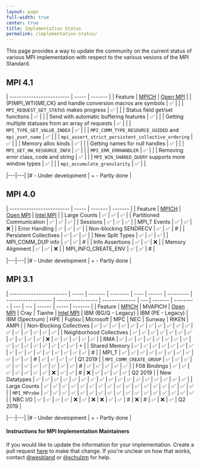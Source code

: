 ```yaml
---
layout: page
full-width: true
center: true
title: Implementation Status
permalink: /implementation-status/
---
```


This page provides a way to update the community on the current status of various MPI implementation with respect to the various vesions of the MPI Standard.

## MPI 4.1

| ------------------------- | ----- | ------- |
| Feature                   | [MPICH](https://mpich.org/) | [Open MPI](https://www.open-mpi.org/) |
| (P)MPI_WTI{ME,CK} and handle conversion macros are symbols             |   ✅   |      |
| `MPI_REQUEST_GET_STATUS` makes progress                                |   ✅   |      |
| Status field get/set functions                                         |   ✅   |      | 
| Send with automatic buffering features                                 |   ✅   |      | 
| Getting multiple statuses from an array of requests                    |   ✅   |      | 
| `MPI_TYPE_GET_VALUE_INDEX`                                             |   ✅   |      | 
| `MPI_COMM_TYPE_RESOURCE_GUIDED` and `mpi_pset_name`                    |   ✅   |      | 
| `mpi_assert_strict_persistent_collective_ordering`                     |   ✅   |      | 
| Memory alloc kinds                                                     |   ✅   |      | 
| Getting names for null handles                                         |   ✅   |      | 
| `MPI_GET_HW_RESOURCE_INFO`                                             |   ✅   |      | 
| `MPI_ERR_ERRHANDLER`                                                   |   ✅   |      | 
| Removing error class, code and string                                  |   ✅   |      | 
| `MPI_WIN_SHARED_QUERY` supports more window types                      |   ✅   |      | 
| `mpi_accumulate_granularity`                                           |   ✅   |      | 

|---|---|
|# - Under development | + - Partly done |

## MPI 4.0

| ------------------------- | ----- | ------- | ------- |
| Feature                   | [MPICH](https://mpich.org/) | [Open MPI](https://www.open-mpi.org/) |  [Intel MPI](https://www.intel.com/content/www/us/en/developer/tools/oneapi/mpi-library.html) |
| Large Counts              |  ✅   |   ✅    |    ✅    | 
| Partitioned Communication |  ✅   |   ✅    |    ✅    |
| Sessions                  |  ✅   |   ✅    |    ✅    |
| MPI_T Events              |  ✅   |   ✅    |    ❌    |
| Error Handling            |  ✅   |   ✅    |    ✅    |
| Non-blocking SENDRECV     |  ✅   |   ✅    |     #    |
| Persistent Collectives    |  ✅   |   ✅    |    ✅    |
| New Split Types           |  ✅   |   ✅    |    ✅    |
| MPI_COMM_DUP info         |  ✅   |   ✅    |     #    |
| Info Assertions           |  ✅   |   ✅    |    ❌    |
| Memory Alignment          |  ✅   |   ✅    |    ❌    |
| MPI_INFO_CREATE_ENV       |  ✅   |   ✅    |     #    |


|---|---|
|# - Under development | + - Partly done |

## MPI 3.1

| ------------------------ | ----- | ------- | -------- | ---- | ------ | --------- | ------------------- | ----------------- | -------------- | --- | ------- | --------- | --- | --- | ------ | ----- | ------- |
| Feature                  | [MPICH](https://mpich.org/) | MVAPICH | [Open MPI](https://www.open-mpi.org/) | Cray | Tianhe | [Intel MPI](https://www.intel.com/content/www/us/en/developer/tools/oneapi/mpi-library.html) | IBM (BG/Q - Legacy) | IBM (PE - Legacy) | IBM (Spectrum) | HPE | Fujitsu | Microsoft | MPC | NEC | Sunway | RIKEN | AMPI    |
| Non-Blocking Collectives | ✅    | ✅      | ✅       | ✅   | ✅     | ✅        | ✅                  | ✅                | ✅             | ✅  | ✅      | ✅        | ✅  | ✅  | ✅     | ✅    | ✅      |
| Neighborhood Collectives | ✅    | ✅      | ✅       | ✅   | ✅     | ✅        | ✅                  | ✅                | ✅             | ✅  | ✅      | ❌        | ✅  | ✅  | ✅     | ✅    | ✅      |
| RMA                      | ✅    | ✅      | ✅       | ✅   | ✅     | ✅        | ✅                  | ✅                | ✅             | ✅  | ✅      | ✅        | ✅  | ✅  | ✅     | ✅    | +       |
| Shared Memory            | ✅    | ✅      | ✅       | ✅   | ✅     | ✅        | ✅                  | ✅                | ✅             | ✅  | ✅      | ✅        | ✅  | ✅  | ✅     | ✅    | #       |
| MPI_T                    | ✅    | ✅      | ✅       | ✅   | ✅     | ✅        | ✅                  | ✅                | ✅             | ✅  | ✅      | #         | ✅  | ✅  | ✅     | ✅    | Q1 2019 |
| `MPI_COMM_CREATE_GROUP`  | ✅    | ✅      | ✅       | ✅   | ✅     | ✅        | ✅                  | ✅                | ✅             | ✅  | ✅      | #         | ✅  | ✅  | ✅     | ✅    | ✅      |
| F08 Bindings             | ✅    | ✅      | ✅       | ✅   | ✅     | ✅        | ✅                  | ❌                | ✅             | ✅  | #       | ❌        | ✅  | ✅  | ✅     | ✅    | Q2 2019 |
| New Datatypes            | ✅    | ✅      | ✅       | ✅   | ✅     | ✅        | ✅                  | ✅                | ✅             | ✅  | ✅      | ✅        | ✅  | ✅  | ✅     | ✅    | ✅      |
| Large Counts             | ✅    | ✅      | ✅       | ✅   | ✅     | ✅        | ✅                  | ✅                | ✅             | ✅  | ✅      | ✅        | ✅  | ✅  | ✅     | ✅    | ✅      |
| `MPI_MProbe`             | ✅    | ✅      | ✅       | ✅   | ✅     | ✅        | ✅                  | ✅                | ✅             | ✅  | ✅      | ✅        | ✅  | ✅  | ✅     | ✅    | ✅      |
| NBC I/O                  | ✅    | ✅      | ✅       | ✅   | ❌     | ✅        | ❌                  | ❌                | ✅             | ✅  | #       | ❌        | #   | ✅  | ❌     | ✅    | Q2 2019 |

|---|---|
|# - Under development | + - Partly done |

#### Instructions for MPI Implementation Maintainers

If you would like to update the information for your implementation. Create a pull request [here](https://github.com/mpi-forum/mpi-forum.github.io/edit/master/Implementation_Status.md) to make that change. If you're unclear on how that works, contact [@wesbland](https://github.com/wesbland) or [@schulzm](https://github.com/schulzm) for help.
